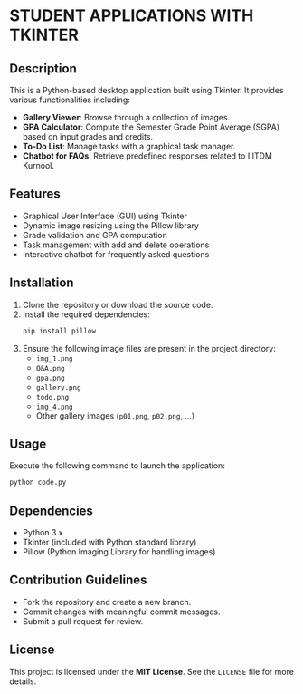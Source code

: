 # STUDENT APPLICATIONS WITH TKINTER

## Description
This is a Python-based desktop application built using Tkinter. It provides various functionalities including:

- **Gallery Viewer**: Browse through a collection of images.
- **GPA Calculator**: Compute the Semester Grade Point Average (SGPA) based on input grades and credits.
- **To-Do List**: Manage tasks with a graphical task manager.
- **Chatbot for FAQs**: Retrieve predefined responses related to IIITDM Kurnool.

## Features
- Graphical User Interface (GUI) using Tkinter
- Dynamic image resizing using the Pillow library
- Grade validation and GPA computation
- Task management with add and delete operations
- Interactive chatbot for frequently asked questions

## Installation
1. Clone the repository or download the source code.
2. Install the required dependencies:
   ```sh
   pip install pillow
   ```
3. Ensure the following image files are present in the project directory:
   - `img_1.png`
   - `Q&A.png`
   - `gpa.png`
   - `gallery.png`
   - `todo.png`
   - `img_4.png`
   - Other gallery images (`p01.png`, `p02.png`, ...)

## Usage
Execute the following command to launch the application:
```sh
python code.py
```

## Dependencies
- Python 3.x
- Tkinter (included with Python standard library)
- Pillow (Python Imaging Library for handling images)

## Contribution Guidelines
- Fork the repository and create a new branch.
- Commit changes with meaningful commit messages.
- Submit a pull request for review.

## License
This project is licensed under the **MIT License**. See the `LICENSE` file for more details.
